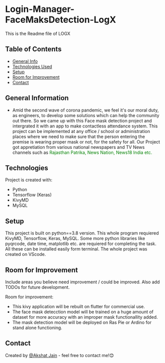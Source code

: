 # Login-Manager-FaceMaksDetection-LogX
This is the Readme file of LOGX

## Table of Contents
* [General Info](#general-information)
* [Technologies Used](#technologies-used)
* [Setup](#setup)
* [Room for Improvement](#room-for-improvement)
* [Contact](#contact)

## General Information
- Amid the second wave of corona pandemic, we feel it's our moral duty, as engineers, to develop some solutions which can help the community out there. So we came up with this Face 
  mask detection project and intergrated it with an app to make contactless attendance system. This project can be implemented at any office / school or administration places where 
  we need to make sure that the person entering the premise is wearing proper mask or not, for the safety for all. Our Project got appretiation from various national newspapers and 
  TV News channels such as <font color="green">Rajasthan Patrika, News Nation, News18 India etc.</font>

## Technologies
Project is created with:
* Python
* Tensorflow (Keras)
* KivyMD
* MySQL

## Setup
This project is built on python==3.8 version. This whole program requiered KivyMD, Tensorflow, Keras, MySQL. Some more python libraries like pyqrcode, date time, matplotlib etc. are requiered for completing the task. All these can be installed easily form terminal. The whole project was created on VScode. 

## Room for Improvement
Include areas you believe need improvement / could be improved. Also add TODOs for future development.

Room for improvement:
- This kivy application will be rebuilt on flutter for commercial use.
- The face mask detecction model will be trained on a huge amount of dataset for more accuracy with an improper mask functionallity added.
- The mask detection model will be deployed on Ras Pie or Ardino for stand alone functioning.

## Contact
Created by [@Akshat Jain](https://github.com/i-akshat-jain/Login-Manager-FaceMaksDetection-LogXr) - feel free to contact me!😊
